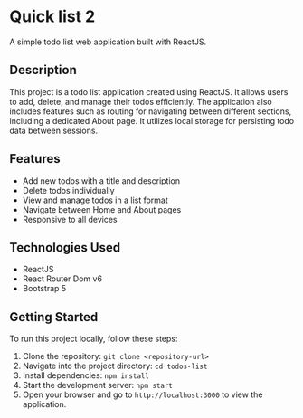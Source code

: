 # Quick list 2

A simple todo list web application built with ReactJS.

## Description

This project is a todo list application created using ReactJS. It allows users to add, delete, and manage their todos efficiently. The application also includes features such as routing for navigating between different sections, including a dedicated About page. It utilizes local storage for persisting todo data between sessions.

## Features

- Add new todos with a title and description
- Delete todos individually
- View and manage todos in a list format
- Navigate between Home and About pages
- Responsive to all devices

## Technologies Used

- ReactJS
- React Router Dom v6
- Bootstrap 5

## Getting Started

To run this project locally, follow these steps:

1. Clone the repository: `git clone <repository-url>`
2. Navigate into the project directory: `cd todos-list`
3. Install dependencies: `npm install`
4. Start the development server: `npm start`
5. Open your browser and go to `http://localhost:3000` to view the application.